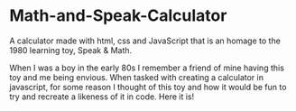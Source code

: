 # Math-and-Speak-Calculator
A calculator made with html, css and JavaScript that is an homage to the 1980 learning toy, Speak & Math.

When I was a boy in the early 80s I remember a friend of mine having this toy and me being envious. When tasked with creating a calculator in javascript, for some reason I thought of this toy and how it would be fun to try and recreate a likeness of it in code. Here it is!